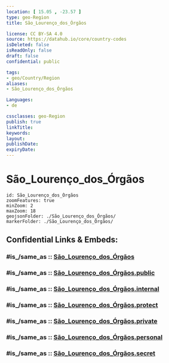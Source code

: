 ```yaml
---
location: [ 15.05 , -23.57 ] 
type: geo-Region
title: São_Lourenço_dos_Órgãos

license: CC BY-SA 4.0
source: https://datahub.io/core/country-codes
isDeleted: false
isReadOnly: false
draft: false
confidential: public

tags:
- geo/Country/Region
aliases:
- São_Lourenço_dos_Órgãos

Languages:
- de

cssclasses: geo-Region
publish: true
linkTitle: 
keywords: 
layout: 
publishDate: 
expiryDate: 
---
```


# São_Lourenço_dos_Órgãos

```leaflet
id: São_Lourenço_dos_Órgãos
zoomFeatures: true 
minZoom: 2 
maxZoom: 18
geojsonFolder: ./São_Lourenço_dos_Órgãos/
markerFolder: ./São_Lourenço_dos_Órgãos/
```


## Confidential Links & Embeds: 

### #is_/same_as :: [São_Lourenço_dos_Órgãos](/_Standards/Earth/Continent/Africa/Africa~West/Cape_Verde/municipalities~Cape_Verde/São_Lourenço_dos_Órgãos.md) 

### #is_/same_as :: [São_Lourenço_dos_Órgãos.public](/_public/Earth/Continent/Africa/Africa~West/Cape_Verde/municipalities~Cape_Verde/São_Lourenço_dos_Órgãos.public.md) 

### #is_/same_as :: [São_Lourenço_dos_Órgãos.internal](/_internal/Earth/Continent/Africa/Africa~West/Cape_Verde/municipalities~Cape_Verde/São_Lourenço_dos_Órgãos.internal.md) 

### #is_/same_as :: [São_Lourenço_dos_Órgãos.protect](/_protect/Earth/Continent/Africa/Africa~West/Cape_Verde/municipalities~Cape_Verde/São_Lourenço_dos_Órgãos.protect.md) 

### #is_/same_as :: [São_Lourenço_dos_Órgãos.private](/_private/Earth/Continent/Africa/Africa~West/Cape_Verde/municipalities~Cape_Verde/São_Lourenço_dos_Órgãos.private.md) 

### #is_/same_as :: [São_Lourenço_dos_Órgãos.personal](/_personal/Earth/Continent/Africa/Africa~West/Cape_Verde/municipalities~Cape_Verde/São_Lourenço_dos_Órgãos.personal.md) 

### #is_/same_as :: [São_Lourenço_dos_Órgãos.secret](/_secret/Earth/Continent/Africa/Africa~West/Cape_Verde/municipalities~Cape_Verde/São_Lourenço_dos_Órgãos.secret.md)

